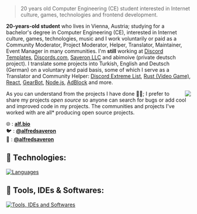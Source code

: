 > 20 years old Computer Engineering (CE) student interested in Internet culture, games, technologies and frontend development.

**20-years-old student** who lives in Vienna, Austria; studying for a bachelor's degree in Computer Engineering (CE), interested in Internet culture, games, technologies, music and I work voluntarily or paid as a Community Moderator, Project Moderator, Helper, Translator, Maintainer, Event Manager in many communities. I'm **still** working at [Discord Templates](https://discords.com/templates), [Discords.com](https://discords.com), [Saveron LLC](https://github.com/SaveronLLC) and abimoive (private deutsch project). I translate some projects into Turkish, English and Deutsch (German) on a voluntary and paid basis, some of which I serve as a Translator and Community Helper: [Discord Extreme List](https://discordextremelist.xyz), [Rust (Video Game)](https://rust.facepunch.com/), [React](https://facebook.github.io/react/), [GearBot](https://gearbot.rocks/), [Node.js](https://nodejs.org/), [AdBlock](https://getadblock.com/) and more.

<img align="right" src="https://lanyard-profile-readme.vercel.app/api/408005465423872001?theme=dark&bg=21262d&animated=true&hideDiscrim=true&borderRadius=15px&idleMessage=Sleeping%20or%20something%20else...">

As you can understand from the projects I have done 👨‍💻; I prefer to share my projects *open source* so anyone can search for bugs or add cool and improved code in my projects. The communities and projects I've worked with are all* producing open source projects.

🌐 : [**alf.bio**](https://alf.bio) \
🐦 : [**@alfredsaveron**](https://twitter.com/alfredsaveron) \
📧 : [**@alfredsaveron**](https://discordapp.com/users/408005465423872001) 

## 🧬 Technologies:

[![Languages](https://skillicons.dev/icons?i=ts,js,py,lua,html,css,cs)](https://skillicons.dev)

## 🔧 Tools, IDEs & Softwares:

   [![Tools, IDEs and Softwares](https://skillicons.dev/icons?i=discord,cloudflare,gcp,vscode,stackoverflow,visualstudio,codepen,gcp)](https://skillicons.dev)
